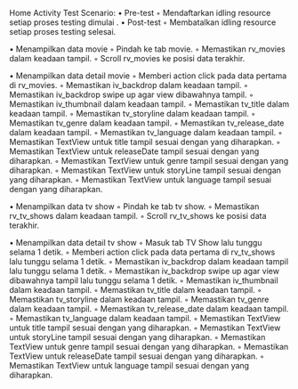 Home Activity Test Scenario:
• Pre-test
    ◦ Mendaftarkan idling resource setiap proses testing dimulai .
• Post-test
    ◦ Membatalkan idling resource setiap proses testing selesai.

• Menampilkan data movie
    ◦ Pindah ke tab movie.
    ◦ Memastikan rv_movies dalam keadaan tampil.
    ◦ Scroll rv_movies ke posisi data terakhir.

• Menampilkan data detail movie
    ◦ Memberi action click pada data pertama di rv_movies.
    ◦ Memastikan iv_backdrop dalam keadaan tampil.
    ◦ Memastikan iv_backdrop swipe up agar view dibawahnya tampil.
    ◦ Memastikan iv_thumbnail dalam keadaan tampil.
    ◦ Memastikan tv_title dalam keadaan tampil.
    ◦ Memastikan tv_storyline dalam keadaan tampil.
    ◦ Memastikan tv_genre dalam keadaan tampil.
    ◦ Memastikan tv_release_date dalam keadaan tampil.
    ◦ Memastikan tv_language dalam keadaan tampil.
    ◦ Memastikan TextView untuk title tampil sesuai dengan yang diharapkan.
    ◦ Memastikan TextView untuk releaseDate tampil sesuai dengan yang diharapkan.
    ◦ Memastikan TextView untuk genre tampil sesuai dengan yang diharapkan.
    ◦ Memastikan TextView untuk storyLine tampil sesuai dengan yang diharapkan.
    ◦ Memastikan TextView untuk language tampil sesuai dengan yang diharapkan.
    
• Menampilkan data tv show
    ◦ Pindah ke tab tv show.
    ◦ Memastikan rv_tv_shows dalam keadaan tampil.
    ◦ Scroll rv_tv_shows ke posisi data terakhir.

• Menampilkan data detail tv show
    ◦ Masuk tab TV Show lalu tunggu selama 1 detik.
    ◦ Memberi action click pada data pertama di rv_tv_shows lalu tunggu selama 1 detik.
    ◦ Memastikan iv_backdrop dalam keadaan tampil lalu tunggu selama 1 detik.
    ◦ Memastikan iv_backdrop swipe up agar view dibawahnya tampil lalu tunggu selama 1 detik.
    ◦ Memastikan iv_thumbnail dalam keadaan tampil.
    ◦ Memastikan tv_title dalam keadaan tampil.
    ◦ Memastikan tv_storyline dalam keadaan tampil.
    ◦ Memastikan tv_genre dalam keadaan tampil.
    ◦ Memastikan tv_release_date dalam keadaan tampil.
    ◦ Memastikan tv_language dalam keadaan tampil.
    ◦ Memastikan TextView untuk title tampil sesuai dengan yang diharapkan.
    ◦ Memastikan TextView untuk storyLine tampil sesuai dengan yang diharapkan.
    ◦ Memastikan TextView untuk genre tampil sesuai dengan yang diharapkan.
    ◦ Memastikan TextView untuk releaseDate tampil sesuai dengan yang diharapkan.
    ◦ Memastikan TextView untuk language tampil sesuai dengan yang diharapkan.
